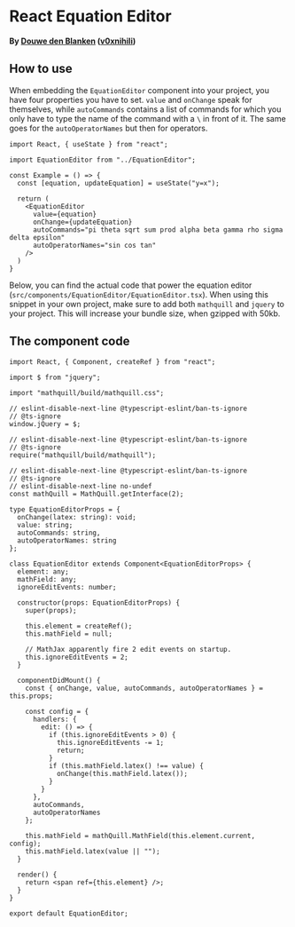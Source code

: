 # React Equation Editor

**By [Douwe den Blanken](https://nl.linkedin.com/in/douwedenblanken) ([v0xnihili](https://github.com/V0XNIHILI/))**

## How to use

When embedding the `EquationEditor` component into your project, you have four properties you have
to set. `value` and `onChange` speak for themselves, while `autoCommands` contains a list of commands
for which you only have to type the name of the command with a `\` in front of it. The same goes for
the `autoOperatorNames` but then for operators.

```tsx
import React, { useState } from "react";

import EquationEditor from "../EquationEditor";

const Example = () => {
  const [equation, updateEquation] = useState("y=x");

  return (
    <EquationEditor
      value={equation}
      onChange={updateEquation}
      autoCommands="pi theta sqrt sum prod alpha beta gamma rho sigma delta epsilon"
      autoOperatorNames="sin cos tan"
    />
  )
}
```

Below, you can find the actual code that power the equation editor (`src/components/EquationEditor/EquationEditor.tsx`). When using this snippet in your
own project, make sure to add both `mathquill` and `jquery` to your project. This will increase your
bundle size, when gzipped with 50kb.

## The component code

```tsx
import React, { Component, createRef } from "react";

import $ from "jquery";

import "mathquill/build/mathquill.css";

// eslint-disable-next-line @typescript-eslint/ban-ts-ignore
// @ts-ignore
window.jQuery = $;

// eslint-disable-next-line @typescript-eslint/ban-ts-ignore
// @ts-ignore
require("mathquill/build/mathquill");

// eslint-disable-next-line @typescript-eslint/ban-ts-ignore
// @ts-ignore
// eslint-disable-next-line no-undef
const mathQuill = MathQuill.getInterface(2);

type EquationEditorProps = {
  onChange(latex: string): void;
  value: string;
  autoCommands: string,
  autoOperatorNames: string
};

class EquationEditor extends Component<EquationEditorProps> {
  element: any;
  mathField: any;
  ignoreEditEvents: number;

  constructor(props: EquationEditorProps) {
    super(props);

    this.element = createRef();
    this.mathField = null;

    // MathJax apparently fire 2 edit events on startup.
    this.ignoreEditEvents = 2;
  }

  componentDidMount() {
    const { onChange, value, autoCommands, autoOperatorNames } = this.props;

    const config = {
      handlers: {
        edit: () => {
          if (this.ignoreEditEvents > 0) {
            this.ignoreEditEvents -= 1;
            return;
          }
          if (this.mathField.latex() !== value) {
            onChange(this.mathField.latex());
          }
        }
      },
      autoCommands,
      autoOperatorNames
    };

    this.mathField = mathQuill.MathField(this.element.current, config);
    this.mathField.latex(value || "");
  }

  render() {
    return <span ref={this.element} />;
  }
}

export default EquationEditor;
```